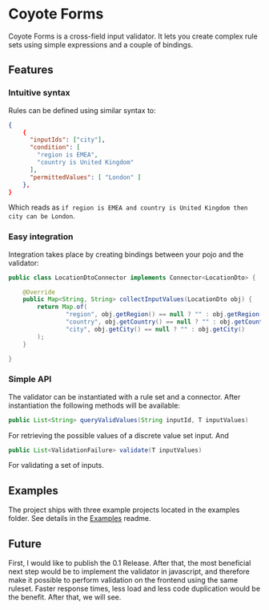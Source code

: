 # Coyote Forms

Coyote Forms is a cross-field input validator. It lets you create complex rule sets using simple expressions and a couple of bindings.

## Features

### Intuitive syntax

Rules can be defined using similar syntax to:

```json
{
    {
      "inputIds": ["city"],
      "condition": [
        "region is EMEA",
        "country is United Kingdom"
      ],
      "permittedValues": [ "London" ]
    },
}
```

Which reads as `if region is EMEA and country is United Kingdom then city can be London`.

### Easy integration

Integration takes place by creating bindings between your pojo and the validator:

```java
public class LocationDtoConnector implements Connector<LocationDto> {

    @Override
    public Map<String, String> collectInputValues(LocationDto obj) {
        return Map.of(
                "region", obj.getRegion() == null ? "" : obj.getRegion(),
                "country", obj.getCountry() == null ? "" : obj.getCountry(),
                "city", obj.getCity() == null ? "" : obj.getCity()
        );
    }

}
```

### Simple API

The validator can be instantiated with a rule set and a connector. After instantiation the following methods will be available:

```java 
public List<String> queryValidValues(String inputId, T inputValues)
```

For retrieving the possible values of a discrete value set input. And

```java
public List<ValidationFailure> validate(T inputValues)
```

For validating a set of inputs.

## Examples

The project ships with three example projects located in the examples folder. See details in the [Examples](EXAMPLES.md) readme.

## Future

First, I would like to publish the 0.1 Release. After that, the most beneficial next step would be to implement the validator 
in javascript, and therefore make it possible to perform validation on the frontend using the same ruleset. Faster response times, less load and less code duplication would be the benefit. After that, we will see.

